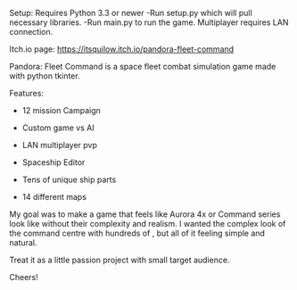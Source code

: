 Setup:
Requires Python 3.3 or newer
-Run setup.py which will pull necessary libraries.
-Run main.py to run the game.
Multiplayer requires LAN connection.


Itch.io page:
https://itsquilow.itch.io/pandora-fleet-command

Pandora: Fleet Command is a space fleet combat simulation game made with python tkinter.

Features:

- 12 mission Campaign

- Custom game vs AI

- LAN multiplayer pvp

- Spaceship Editor

- Tens of unique ship parts

- 14 different maps

My goal was to make a game that feels like Aurora 4x or Command series look like without their complexity and realism. I wanted the complex look of the command centre with hundreds of , but all of it feeling simple and natural.

Treat it as a little passion project with small target audience.

Cheers!
